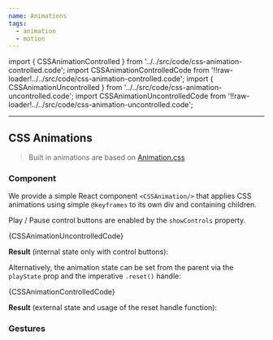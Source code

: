 ```yaml
---
name: Animations
tags:
  - animation
  - motion
---
```


<!-- CODE IMPORTS -->

<!-- prettier-ignore -->
import { CSSAnimationControlled } from '../../src/code/css-animation-controlled.code';
import CSSAnimationControlledCode from '!!raw-loader!../../src/code/css-animation-controlled.code';
import { CSSAnimationUncontrolled } from '../../src/code/css-animation-uncontrolled.code';
import CSSAnimationUncontrolledCode from '!!raw-loader!../../src/code/css-animation-uncontrolled.code';

<!-- END CODE IMPORTS -->

<DocHeader props={props}/>

---

## CSS Animations

> Built in animations are based on [Animation.css](https://animate.style/)

### Component

We provide a simple React component `<CSSAnimation/>` that applies CSS
animations using simple `@keyframes` to its own div and containing children.

Play / Pause control buttons are enabled by the `showControls` property.

<CodeBlock>{CSSAnimationUncontrolledCode}</CodeBlock>

**Result** (internal state only with control buttons):

<ThemeWrapper>
  <CSSAnimationUncontrolled />
</ThemeWrapper>

Alternatively, the animation state can be set from the parent via the
`playState` prop and the imperative `.reset()` handle:

<CodeBlock>{CSSAnimationControlledCode}</CodeBlock>

**Result** (external state and usage of the reset handle function):

<ThemeWrapper>
  <CSSAnimationControlled />
</ThemeWrapper>

### Gestures
